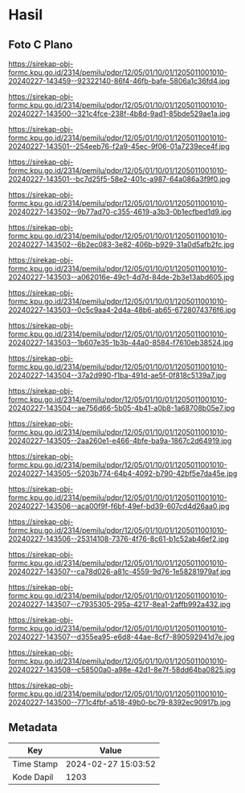 # Hasil

## Foto C Plano

https://sirekap-obj-formc.kpu.go.id/2314/pemilu/pdpr/12/05/01/10/01/1205011001010-20240227-143459--92322140-86f4-46fb-bafe-5806a1c36fd4.jpg

https://sirekap-obj-formc.kpu.go.id/2314/pemilu/pdpr/12/05/01/10/01/1205011001010-20240227-143500--321c4fce-238f-4b8d-9ad1-85bde529ae1a.jpg

https://sirekap-obj-formc.kpu.go.id/2314/pemilu/pdpr/12/05/01/10/01/1205011001010-20240227-143501--254eeb76-f2a9-45ec-9f06-01a7239ece4f.jpg

https://sirekap-obj-formc.kpu.go.id/2314/pemilu/pdpr/12/05/01/10/01/1205011001010-20240227-143501--bc7d25f5-58e2-401c-a987-64a086a3f9f0.jpg

https://sirekap-obj-formc.kpu.go.id/2314/pemilu/pdpr/12/05/01/10/01/1205011001010-20240227-143502--9b77ad70-c355-4619-a3b3-0b1ecfbed1d9.jpg

https://sirekap-obj-formc.kpu.go.id/2314/pemilu/pdpr/12/05/01/10/01/1205011001010-20240227-143502--6b2ec083-3e82-406b-b929-31a0d5afb2fc.jpg

https://sirekap-obj-formc.kpu.go.id/2314/pemilu/pdpr/12/05/01/10/01/1205011001010-20240227-143503--a062016e-49c1-4d7d-84de-2b3e13abd605.jpg

https://sirekap-obj-formc.kpu.go.id/2314/pemilu/pdpr/12/05/01/10/01/1205011001010-20240227-143503--0c5c9aa4-2d4a-48b6-ab65-6728074376f6.jpg

https://sirekap-obj-formc.kpu.go.id/2314/pemilu/pdpr/12/05/01/10/01/1205011001010-20240227-143503--1b607e35-1b3b-44a0-8584-f7610eb38524.jpg

https://sirekap-obj-formc.kpu.go.id/2314/pemilu/pdpr/12/05/01/10/01/1205011001010-20240227-143504--37a2d990-f1ba-491d-ae5f-0f818c5139a7.jpg

https://sirekap-obj-formc.kpu.go.id/2314/pemilu/pdpr/12/05/01/10/01/1205011001010-20240227-143504--ae756d66-5b05-4b41-a0b8-1a68708b05e7.jpg

https://sirekap-obj-formc.kpu.go.id/2314/pemilu/pdpr/12/05/01/10/01/1205011001010-20240227-143505--2aa260e1-e466-4bfe-ba9a-1867c2d64919.jpg

https://sirekap-obj-formc.kpu.go.id/2314/pemilu/pdpr/12/05/01/10/01/1205011001010-20240227-143505--5203b774-64b4-4092-b790-42bf5e7da45e.jpg

https://sirekap-obj-formc.kpu.go.id/2314/pemilu/pdpr/12/05/01/10/01/1205011001010-20240227-143506--aca00f9f-f6bf-49ef-bd39-607cd4d26aa0.jpg

https://sirekap-obj-formc.kpu.go.id/2314/pemilu/pdpr/12/05/01/10/01/1205011001010-20240227-143506--25314108-7376-4f76-8c61-b1c52ab46ef2.jpg

https://sirekap-obj-formc.kpu.go.id/2314/pemilu/pdpr/12/05/01/10/01/1205011001010-20240227-143507--ca78d026-a81c-4559-9d76-1e58281979af.jpg

https://sirekap-obj-formc.kpu.go.id/2314/pemilu/pdpr/12/05/01/10/01/1205011001010-20240227-143507--c7935305-295a-4217-8ea1-2affb992a432.jpg

https://sirekap-obj-formc.kpu.go.id/2314/pemilu/pdpr/12/05/01/10/01/1205011001010-20240227-143507--d355ea95-e6d8-44ae-8cf7-890592941d7e.jpg

https://sirekap-obj-formc.kpu.go.id/2314/pemilu/pdpr/12/05/01/10/01/1205011001010-20240227-143508--c58500a0-a98e-42d1-8e7f-58dd64ba0825.jpg

https://sirekap-obj-formc.kpu.go.id/2314/pemilu/pdpr/12/05/01/10/01/1205011001010-20240227-143500--771c4fbf-a518-49b0-bc79-8392ec90917b.jpg


## Metadata

| Key        | Value               |
| ---------- | ------------------- |
| Time Stamp | 2024-02-27 15:03:52 |
| Kode Dapil | 1203                |



